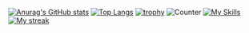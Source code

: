 [![Anurag's GitHub stats](https://github-readme-stats.vercel.app/api?username=tauto1127)](https://github.com/anuraghazra/github-readme-stats)
[![Top Langs](https://github-readme-stats.vercel.app/api/top-langs/?username=tauto1127)](https://github.com/anuraghazra/github-readme-stats)
[![trophy](https://github-profile-trophy.vercel.app/?username=tauto1127)](https://github.com/ryo-ma/github-profile-trophy)
![Counter](https://profile-counter.glitch.me/tauto1127/count.svg)
[![My Skills](https://skillicons.dev/icons?i=cs,flutter,neovim,linux)](https://skillicons.dev)
[![My streak](http://takutk.com:5075/getStreakImg?username=tauto1127)](https://github.com/tauto1127/imageProviderForGithub)
<!--
**tauto1127/tauto1127** is a ✨ _special_ ✨ repository because its `README.md` (this file) appears on your GitHub profile.

Here are some ideas to get you started:

- 🔭 I’m currently working on ...
- 🌱 I’m currently learning ...
- 👯 I’m looking to collaborate on ...
- 🤔 I’m looking for help with ...
- 💬 Ask me about ...
- 📫 How to reach me: ...
- 😄 Pronouns: ...
- ⚡ Fun fact: ...
-->
